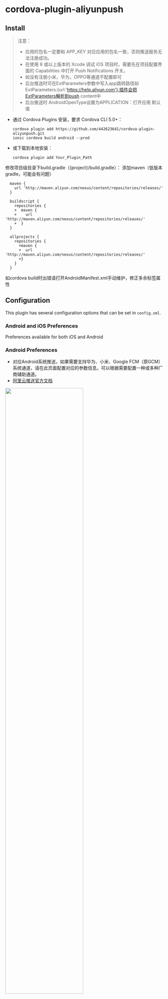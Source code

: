 # cordova-plugin-aliyunpush

## Install

> 注意：
> - 应用的包名一定要和 APP_KEY 对应应用的包名一致，否则推送服务无法注册成功。
> - 在使用 8 或以上版本的 Xcode 调试 iOS 项目时，需要先在项目配置界面的 Capabilities 中打开 Push Notifications 开关。
> - 如没有注册小米，华为，OPPO等通道不配置即可
> - 后台推送时可在ExtParameters参数中写入app跳转路径如ExtParameters:{url:'https://help.aliyun.com'},插件会把ExtParameters解析到push content中
> - 后台推送时 AndroidOpenType设置为APPLICATION：打开应用 默认值

- 通过 Cordova Plugins 安装，要求 Cordova CLI 5.0+：

  ```shell
  cordova plugin add https://github.com/442623641/cordova-plugin-aliyunpush.git
  ionic cordova build android --prod
  ```

- 或下载到本地安装：
  ```shell
  cordova plugin add Your_Plugin_Path 
  ```
修改项目级目录下build.gradle（{project}/build.gradle）：
添加maven（低版本gradle，可能会有问题）
```
  maven {
    url 'http://maven.aliyun.com/nexus/content/repositories/releases/'
  }
```
```
  buildscript {
    repositories {
    +  maven {
    +    url 'http://maven.aliyun.com/nexus/content/repositories/releases/'
    +  }
  }

  allprojects {
    repositories {
      +maven {
      +  url 'http://maven.aliyun.com/nexus/content/repositories/releases/'
      +}
    }
  }
```
如cordova build时出错请打开AndroidManifest.xml手动维护，修正多余标签属性

## Configuration

This plugin has several configuration options that can be set in `config.xml`.

### Android and iOS Preferences

Preferences available for both iOS and Android

### Android Preferences

- 对应Android系统推送，如果需要支持华为、小米、Google FCM（原GCM）系统通道，请在此页面配置对应的参数信息。可以根据需要配置一种或多种厂商辅助通道。
- [阿里云推送官方文档](https://help.aliyun.com/document_detail/92837.html?spm=a2c4g.11174283.6.637.52eb6d16cxZ6zi)

<img src="http://docs-aliyun.cn-hangzhou.oss.aliyun-inc.com/assets/pic/92837/cn_zh/1538961570959/%E5%BA%94%E7%94%A8%E9%85%8D%E7%BD%AE.png" width ="70%" height="70%" div align="center" />

> - AliyunAppKey:阿里云appKey
> - AliyunAppSecret:阿里云appSecret
> - XiaoMiAppId:可不配置，小米通道AppId，如已注册，需在阿里云后台推送配置中配置
> - XiaoMiAppKey:可不配置，小米通道AppKey，如已注册，需在阿里云后台推送配置中配置
> - OPPOAppKey:可不配置，OPPO通道AppKey，如已注册，需在阿里云后台推送配置中配置
> - OPPOAppSecret可不配置，OPPO通道AppSecret，如已注册，需在阿里云后台推送配置中配置
```xml
<config-file parent="/manifest/application" target="AndroidManifest.xml" xmlns:android="http://schemas.android.com/apk/res/android">
    <meta-data android:name="AliyunAppKey" android:value="25532868" />
    <meta-data android:name="AliyunAppSecret" android:value="28688f0fba136fcbb8a90c0a78b2cc83" />
    <meta-data android:name="XiaoMiAppId" android:value="2868303761518018487" />
    <meta-data android:name="XiaoMiAppKey" android:value="2868801843487" />
    <meta-data android:name="OPPOAppKey" android:value="286856813b8745928c2102c20dd49fde" />
    <meta-data android:name="OPPOAppSecret" android:value="2868c44b4eee471097243658679910d1" />
</config-file>
```
### IOS Preferences
```xml
  <edit-config file="*AliyunEmasServices-Info.plist" mode="merge" target="emas.appKey">
    <string>44342758</string>
  </edit-config>
  <edit-config file="*AliyunEmasServices-Info.plist" mode="merge" target="emas.appSecret">
    <string>7edda2aee310aef6803c46555d8de198</string>
  </edit-config>
  <edit-config file="*AliyunEmasServices-Info.plist" mode="merge" target="emas.bundleId">
    <string>com.ionic.app</string>
  </edit-config>
```


## Usage

### API

```
    /**
     * 获取设备唯一标识deviceId，deviceId为阿里云移动推送过程中对设备的唯一标识（并不是设备UUID/UDID）
     * @param  {Function} successCallback 成功回调
     * @param  {Function} errorCallback   失败回调
     * @return {void}  
     */
    getRegisterId: function(successCallback, errorCallback)

    /**
     * 阿里云推送绑定账号名
     * @param  {string} account         账号
     * @param  {Function} successCallback 成功回调
     * @param  {Function} errorCallback   失败回调
     * @return {void} 
     */
    bindAccount: function(account, successCallback, errorCallback)

    /**
     * 阿里云推送解除账号名,退出或切换账号时调用
     * @param  {Function} successCallback 成功回调
     * @param  {Function} errorCallback   失败回调
     * @return {void} 
     */
    unbindAccount: function(successCallback, errorCallback)

    /**
     * 阿里云推送绑定标签
     * @param  {string[]} tags            标签列表
     * @param  {Function} successCallback 成功回调
     * @param  {Function} errorCallback   失败回调
     * @return {void}  
     */
    bindTags: function(tags, successCallback, errorCallback) 

    /**
     * 阿里云推送解除绑定标签
     * @param  {string[]} tags            标签列表
     * @param  {Function} successCallback 成功回调
     * @param  {Function} errorCallback   失败回调
     * @return {void}               
     */
    unbindTags: function(tags, successCallback, errorCallback)

    /**
     * 阿里云推送解除绑定标签
     * @param  {Function} successCallback 成功回调
     * @param  {Function} errorCallback   失败回调
     * @return {void}           
     */
    listTags: function(successCallback, errorCallback) 

    /**
      * 没有权限时，请求开通通知权限，其他路过
      * @param  string msg  请求权限的描述信息
      * @param {} successCallback 
      * @param {*} errorCallback 
      */
    requireNotifyPermission:function(msg,successCallback, errorCallback)
    
    /**
    * 阿里云推送消息透传回调
    * @param  {Function} successCallback 成功回调
    */
    onMessage:function(sucessCallback) ;

    # sucessCallback:调用成功回调方法，注意没有失败的回调，返回值结构如下：
    #json: {
      type:string 消息类型,
      title:string '阿里云推送',
      content:string '推送的内容',
      extra:string | Object<k,v> 外健,
      url:路由（后台发送推送时，在ExtParameters参数里写入url如{url:'demoapp://...'}）
    }

    #消息类型
    {
      message:透传消息，
      notification:通知接收，
      notificationOpened:通知点击，
      notificationReceived：通知到达，
      notificationRemoved：通知移除，
      notificationClickedWithNoAction：通知到达，
      notificationReceivedInApp：通知到达打开 app
    }

```


